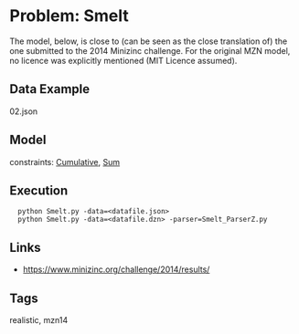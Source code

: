 # Problem: Smelt

The model, below, is close to (can be seen as the close translation of) the one submitted to the 2014 Minizinc challenge.
For the original MZN model, no licence was explicitly mentioned (MIT Licence assumed).

## Data Example
  02.json

## Model
  constraints: [Cumulative](https://pycsp.org/documentation/constraints/Cumulative), [Sum](https://pycsp.org/documentation/constraints/Sum)

## Execution
```
  python Smelt.py -data=<datafile.json>
  python Smelt.py -data=<datafile.dzn> -parser=Smelt_ParserZ.py
```

## Links
  - https://www.minizinc.org/challenge/2014/results/

## Tags
  realistic, mzn14
